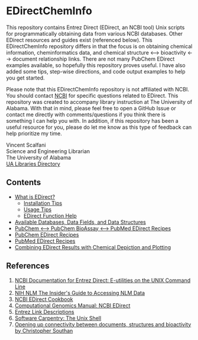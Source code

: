 # EDirectChemInfo

This repository contains Entrez Direct (EDirect, an NCBI tool) Unix scripts for programmatically obtaining data from various NCBI databases. Other EDirect resources and guides exist (referenced below). This EDirectChemInfo repository differs in that the focus is on obtaining chemical information, cheminformatics data, and chemical structure <--> bioactivity <--> document  relationship links. There are not many PubChem EDirect examples available, so hopefully this repository proves useful. I have also added some tips, step-wise directions, and code output examples to help you get started.

Please note that this EDirectChemInfo repository is not affiliated with NCBI. You should contact [NCBI](https://www.ncbi.nlm.nih.gov/books/NBK179288/#_chapter6_For_More_Information_) for specific questions related to EDirect. This repository was created to accompany library instruction at The University of Alabama. With that in mind, please feel free to open a GitHub Issue or contact me directly with comments/questions if you think there is something I can help you with. In addition, if this repository has been a useful resource for you, please do let me know as this type of feedback can help prioritize my time.

Vincent Scalfani\
Science and Engineering Librarian\
The University of Alabama\
[UA Libraries Directory](https://www.lib.ua.edu/#/staffdir?liaison=1&search=scalfani)

## Contents

* [What is EDirect?](https://github.com/vfscalfani/EDirectChemInfo/blob/master/01_EDirect_Intro.md)
  * [Installation Tips](https://github.com/vfscalfani/EDirectChemInfo/blob/master/01_EDirect_Intro.md#installation-tips)
  * [Usage Tips](https://github.com/vfscalfani/EDirectChemInfo/blob/master/01_EDirect_Intro.md#usage-tips)
  * [EDirect Function Help](https://github.com/vfscalfani/EDirectChemInfo/blob/master/01_EDirect_Intro.md#e-utility-application-help)
* [Available Databases, Data Fields, and Data Structures](https://github.com/vfscalfani/EDirectChemInfo/blob/master/02_EDirect_Data_Fields_Structure.md)
* [PubChem <--> PubChem BioAssay <--> PubMed EDirect Recipes](https://github.com/vfscalfani/EDirectChemInfo/blob/master/03_EDirect_PubChem_BioAssay_PubMed_Recipes.md)
* [PubChem EDirect Recipes](https://github.com/vfscalfani/EDirectChemInfo/blob/master/04_EDirect_PubChem_Recipes.md)
* [PubMed EDirect Recipes](https://github.com/vfscalfani/EDirectChemInfo/blob/master/05_EDirect_PubMed_Recipes.md)
* [Combining EDirect Results with Chemical Depiction and Plotting](https://github.com/vfscalfani/EDirectChemInfo/blob/master/06_EDirect_Combining_Tools.md)

## References

1. [NCBI Documentation for Entrez Direct: E-utilities on the UNIX Command Line](https://www.ncbi.nlm.nih.gov/books/NBK179288/)
2. [NIH NLM The Insider's Guide to Accessing NLM Data](https://dataguide.nlm.nih.gov/)
3. [NCBI EDirect Cookbook](https://github.com/NCBI-Hackathons/EDirectCookbook)
4. [Computational Genomics Manual: NCBI EDirect](https://github.com/linsalrob/ComputationalGenomicsManual/blob/master/Databases/NCBI_Edirect.md)
5. [Entrez Link Descriptions](https://eutils.ncbi.nlm.nih.gov/entrez/query/static/entrezlinks.html)
6. [Software Carpentry: The Unix Shell](https://swcarpentry.github.io/shell-novice/)
7. [Opening up connectivity between documents, structures and bioactivity by Christopher Southan](https://www.ncbi.nlm.nih.gov/pmc/articles/PMC7136548/)
